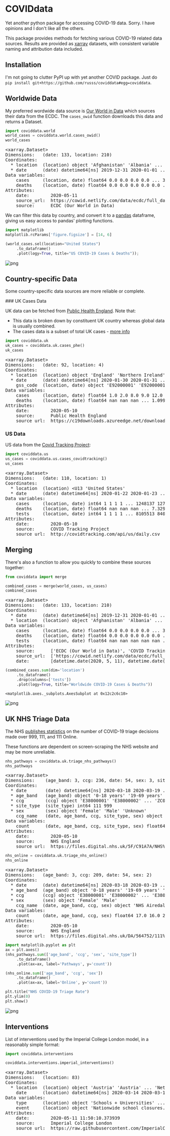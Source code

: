 # COVIDdata

Yet another python package for accessing COVID-19 data. Sorry. I have opinions and I don't like all the others.

This package provides methods for fetching various COVID-19 related data sources. Results are provided as [xarray](http://xarray.pydata.org/) datasets, with consistent variable naming and attribution data included.

## Installation

I'm not going to clutter PyPI up with yet another COVID package. Just do `pip install git+https://github.com/russs/coviddata#egg=coviddata`.


## Worldwide Data

My preferred wordwide data source is [Our World in Data](https://ourworldindata.org/coronavirus-source-data) which sources their data from the ECDC. The `cases_owid` function downloads this data and returns a Dataset.


```python
import coviddata.world
world_cases = coviddata.world.cases_owid()
world_cases
```




<pre>&lt;xarray.Dataset&gt;
Dimensions:   (date: 133, location: 210)
Coordinates:
  * location  (location) object &#x27;Afghanistan&#x27; &#x27;Albania&#x27; ... &#x27;Zambia&#x27; &#x27;Zimbabwe&#x27;
  * date      (date) datetime64[ns] 2019-12-31 2020-01-01 ... 2020-05-11
Data variables:
    cases     (location, date) float64 0.0 0.0 0.0 0.0 ... 34.0 35.0 36.0 36.0
    deaths    (location, date) float64 0.0 0.0 0.0 0.0 0.0 ... 4.0 4.0 4.0 4.0
Attributes:
    date:        2020-05-11
    source_url:  https://cowid.netlify.com/data/ecdc/full_data.csv
    source:      ECDC (Our World in Data)</pre>



We can filter this data by country, and convert it to a [pandas](https://pandas.pydata.org/) dataframe, giving us easy access to pandas' plotting functions.


```python
import matplotlib
matplotlib.rcParams['figure.figsize'] = [14, 6]

(world_cases.sel(location="United States")
     .to_dataframe()
     .plot(logy=True, title="US COVID-19 Cases & Deaths"));
```


![png](README_files/README_3_0.png)


## Country-specific Data

Some country-specific data sources are more reliable or complete.

### UK Cases Data

UK data can be fetched from [Public Health England](https://www.gov.uk/government/publications/covid-19-track-coronavirus-cases). Note that:

* This data is broken down by constituent UK country whereas global data is usually combined.
* The cases data is a subset of total UK cases - [more info](https://coronavirus.data.gov.uk/about)


```python
import coviddata.uk
uk_cases = coviddata.uk.cases_phe()
uk_cases
```




<pre>&lt;xarray.Dataset&gt;
Dimensions:   (date: 92, location: 4)
Coordinates:
  * location  (location) object &#x27;England&#x27; &#x27;Northern Ireland&#x27; &#x27;Scotland&#x27; &#x27;Wales&#x27;
  * date      (date) datetime64[ns] 2020-01-30 2020-01-31 ... 2020-05-10
    gss_code  (location, date) object &#x27;E92000001&#x27; &#x27;E92000001&#x27; ... &#x27;W92000004&#x27;
Data variables:
    cases     (location, date) float64 1.0 2.0 8.0 9.0 12.0 ... nan nan nan nan
    deaths    (location, date) float64 nan nan nan ... 1.099e+03 1.111e+03
Attributes:
    date:        2020-05-10
    source:      Public Health England
    source_url:  https://c19downloads.azureedge.net/downloads/data/countries_...</pre>



### US Data

US data from the [Covid Tracking Project](https://covidtracking.com/):


```python
import coviddata.us
us_cases = coviddata.us.cases_covidtracking()
us_cases
```




<pre>&lt;xarray.Dataset&gt;
Dimensions:   (date: 110, location: 1)
Coordinates:
  * location  (location) &lt;U13 &#x27;United States&#x27;
  * date      (date) datetime64[ns] 2020-01-22 2020-01-23 ... 2020-05-10
Data variables:
    cases     (location, date) int64 1 1 1 1 ... 1248137 1275916 1301095 1322807
    deaths    (location, date) float64 nan nan nan ... 7.329e+04 7.427e+04
    tests     (location, date) int64 1 1 1 1 ... 8105513 8408788 8709630 8987524
Attributes:
    date:        2020-05-10
    source:      COVID Tracking Project
    source_url:  http://covidtracking.com/api/us/daily.csv</pre>



## Merging

There's also a function to allow you quickly to combine these sources together:


```python
from coviddata import merge

combined_cases = merge(world_cases, us_cases)
combined_cases
```




<pre>&lt;xarray.Dataset&gt;
Dimensions:   (date: 133, location: 210)
Coordinates:
  * date      (date) datetime64[ns] 2019-12-31 2020-01-01 ... 2020-05-11
  * location  (location) object &#x27;Afghanistan&#x27; &#x27;Albania&#x27; ... &#x27;Zambia&#x27; &#x27;Zimbabwe&#x27;
Data variables:
    cases     (location, date) float64 0.0 0.0 0.0 0.0 ... 34.0 35.0 36.0 36.0
    deaths    (location, date) float64 0.0 0.0 0.0 0.0 0.0 ... 4.0 4.0 4.0 4.0
    tests     (location, date) float64 nan nan nan nan nan ... nan nan nan nan
Attributes:
    source:      [&#x27;ECDC (Our World in Data)&#x27;, &#x27;COVID Tracking Project&#x27;]
    source_url:  [&#x27;https://cowid.netlify.com/data/ecdc/full_data.csv&#x27;, &#x27;http:...
    date:        [datetime.date(2020, 5, 11), datetime.date(2020, 5, 10)]</pre>




```python
(combined_cases.sum(dim='location')
     .to_dataframe()
     .drop(columns=['tests'])
     .plot(logy=True, title="Worldwide COVID-19 Cases & Deaths"))
```




    <matplotlib.axes._subplots.AxesSubplot at 0x12c2c6c10>




![png](README_files/README_10_1.png)


## UK NHS Triage Data

The NHS [publishes statistics](https://digital.nhs.uk/data-and-information/publications/statistical/mi-potential-covid-19-symptoms-reported-through-nhs-pathways-and-111-online) on the number of COVID-19 triage decisions made over 999, 111, and 111 Online.

These functions are dependent on screen-scraping the NHS website and may be more unreliable.


```python
nhs_pathways = coviddata.uk.triage_nhs_pathways()
nhs_pathways
```




<pre>&lt;xarray.Dataset&gt;
Dimensions:    (age_band: 3, ccg: 236, date: 54, sex: 3, site_type: 2)
Coordinates:
  * date       (date) datetime64[ns] 2020-03-18 2020-03-19 ... 2020-05-10
  * age_band   (age_band) object &#x27;0-18 years&#x27; &#x27;19-69 years&#x27; &#x27;70-120 years&#x27;
  * ccg        (ccg) object &#x27;E38000001&#x27; &#x27;E38000002&#x27; ... &#x27;ZC030&#x27; &#x27;ZC040&#x27;
  * site_type  (site_type) int64 111 999
  * sex        (sex) object &#x27;Female&#x27; &#x27;Male&#x27; &#x27;Unknown&#x27;
    ccg_name   (date, age_band, ccg, site_type, sex) object &#x27;NHS Airedale, Wharfedale and Craven CCG&#x27; ... nan
Data variables:
    count      (date, age_band, ccg, site_type, sex) float64 8.0 6.0 ... nan nan
Attributes:
    date:        2020-05-10
    source:      NHS England
    source_url:  https://files.digital.nhs.uk/5F/C91A7A/NHS%20Pathways%20Covi...</pre>




```python
nhs_online = coviddata.uk.triage_nhs_online()
nhs_online
```




<pre>&lt;xarray.Dataset&gt;
Dimensions:   (age_band: 3, ccg: 209, date: 54, sex: 2)
Coordinates:
  * date      (date) datetime64[ns] 2020-03-18 2020-03-19 ... 2020-05-10
  * age_band  (age_band) object &#x27;0-18 years&#x27; &#x27;19-69 years&#x27; &#x27;70+ years&#x27;
  * ccg       (ccg) object &#x27;E38000001&#x27; &#x27;E38000002&#x27; ... &#x27;E38000247&#x27; &#x27;E38000248&#x27;
  * sex       (sex) object &#x27;Female&#x27; &#x27;Male&#x27;
    ccg_name  (date, age_band, ccg, sex) object &#x27;NHS Airedale, Wharfedale and Craven CCG&#x27; ... &#x27;NHS West Sussex CCG&#x27;
Data variables:
    count     (date, age_band, ccg, sex) float64 17.0 16.0 27.0 ... 2.0 3.0 4.0
Attributes:
    date:        2020-05-10
    source:      NHS England
    source_url:  https://files.digital.nhs.uk/DA/564752/111%20Online%20Covid-...</pre>




```python
import matplotlib.pyplot as plt
ax = plt.axes()
(nhs_pathways.sum(['age_band', 'ccg', 'sex', 'site_type'])
     .to_dataframe()
     .plot(ax=ax, label='Pathways', y='count'))

(nhs_online.sum(['age_band', 'ccg', 'sex'])
     .to_dataframe()
     .plot(ax=ax, label='Online', y='count'))

plt.title("NHS COVID-19 Triage Rate")
plt.ylim(0)
plt.show()
```


![png](README_files/README_14_0.png)


## Interventions

List of interventions used by the Imperial College London model, in a reasonably simple format:


```python
import coviddata.interventions

coviddata.interventions.imperial_interventions()
```




<pre>&lt;xarray.Dataset&gt;
Dimensions:   (location: 83)
Coordinates:
  * location  (location) object &#x27;Austria&#x27; &#x27;Austria&#x27; ... &#x27;Netherlands&#x27;
    date      (location) datetime64[ns] 2020-03-14 2020-03-10 ... 2020-03-12
Data variables:
    type      (location) object &#x27;Schools + Universities&#x27; ... &#x27;Advice to work from home&#x27;
    event     (location) object &#x27;Nationwide school closures.&#x27; ... nan
Attributes:
    date:        2020-05-11 11:50:10.373939
    source:      Imperial College London
    source_url:  https://raw.githubusercontent.com/ImperialCollegeLondon/covi...</pre>


